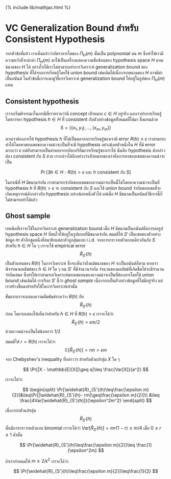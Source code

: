 {% include lib/mathjax.html %}
# VC Generalization Bound สำหรับ Consistent Hypothesis

จากหัวข้อที่แล้ว เราเห็นแล้วว่าอัตราการโตของ $\Pi_H(m)$ นั้นเป็น polynomial บน $m$
ซึ่งทำให้เรามีความหวังที่จะนำค่า $\Pi_H(m)$ มาใช้เป็นเครื่องแสดงความซับซ้อนของ hypothesis space $H$
แทนขนาดของ $H$ ได้ อย่างไรก็ดีเราไม่สามารถทำการวิเคราะห์ generalization bound ของ hypothesis
ที่ได้จากการเรียนรู้โดยใช้ union bound เช่นเดิมได้เนื่องจากขนาดของ $H$ อาจมีค่าเป็นอนันต์  ในหัวข้อนี้เราจะมาดูวิธีการวิเคราะห์ generalization bound ให้อยู่ในรูปของ $\Pi_H(m)$ แทน

## Consistent hypothesis
เราจะเริ่มพิจารณาในกรณีที่เราทราบว่ามี concept เป้าหมาย $c\in H$ อยู่จริง และเราทำการเรียนรู้โดยการหา
hypothesis $h\in H$ ที่ consistent กับตัวอย่างข้อมูลทั้งหมดที่ได้มา ซึ่งแทนด้วย $$S=\{(x_1,y_1),\dots,(x_m,y_m)\}$$

หากเราต้องการให้ hypothesis $h$ ที่ได้เป็นผลจากการเรียนรู้ของเรามี error $R(h)\leq\epsilon$
เราสามารถทำได้โดยหาขอบเขตของความน่าจะเป็นที่จะมี hypothesis อย่างน้อยตัวหนึ่งใน $H$ ที่มี error มากกว่า $\epsilon$
แต่ยังสามารถเป็นคำตอบจากอัลกอริทึมการเรียนรู้ของเราได้ นั่นคือ hypothesis ดังกล่าวต้อง consistent กับ $S$ ด้วย
เรากล่าวได้อีกอย่างว่าเป้าหมายของเราคือการหาขอบเขตของความน่าจะเป็น

$$
\Pr[\exists h\in H: R(h)>\epsilon \text{ และ } h \text{ consistent กับ } S]
$$

ในกรณีที่ $H$ มีขนาดจำกัด เราสามารถจำกัดขอบเขตของความน่าจะเป็นนี้ได้โดยหาความน่าจะเป็นที่ hypothesis
$h$ ที่ $R(h)>\epsilon$ จะ consistent กับ $S$ และใช้ union bound จำกัดขอบเขตที่จะเกิดเหตุการณ์ดังกล่าวกับ
hypothesis อย่างน้อยหนึ่งตัวได้ แต่เมื่อ $H$ มีขนาดเป็นอนันต์วิธีการนี้ก็ไม่สามารถทำได้แล้ว

## Ghost sample

เทคนิคที่เราจะใช้ในการวิเคราะห์ generalization bound เมื่อ $H$ มีขนาดเป็นอนันต์คือการลดรูป hypothesis space
$H$ ที่สนใจให้อยู่ในรูปแบบที่มีขนาดจำกัด สมมติให้ $S'$ เป็นเซตของตัวอย่างข้อมูล $m$
ตัวอีกชุดหนึ่งที่สมาชิกแต่ละตัวถูกสุ่มแบบ i.i.d. จากการกระจายตัวแบบเดียวกันกับ $S$
สำหรับ $h\in H$ ใด ๆ เราจะใช้ empirical error
$$\widehat{R}_{S'}(h)$$
เป็นตัวแทนของ $R(h)$ ในการวิเคราะห์
ซึ่งจะเห็นว่าถึงแม้ขนาดของ $H$ จะเป็นอนันต์ก็ตาม
หากเราพิจารณาผลลัพธ์ของ $h\in H$ ใด ๆ บน $S'$ ที่มีจำนวนจำกัด จำนวนของผลลัพธ์ที่เกิดขึ้นได้จะมีจำนวนจำกัดเสมอ
ซึ่งทำให้เราสามารถวิเคราะห์ขอบเขตบนของความน่าจะเป็นที่ต้องการโดยใช้ union bound เช่นเดิมได้
เราเรียก $S'$ นี้ว่า _ghost sample_ เนื่องจากเป็นตัวอย่างข้อมูลที่ไม่มีอยู่จริง
แต่เราสร้างขึ้นมาสำหรับใช้ในการวิเคราะห์เท่านั้น

ขั้นแรกเราจะแสดงความสัมพันธ์ระหว่าง $R(h)$ กับ
$$\widehat{R}_{S'}(h)$$
ก่อน โดยจะแสดงให้เห็นว่าสำหรับ $h\in H$ ที่ $R(h)>\epsilon$ เราจะได้ว่า
$$\widehat{R}_{S'}(h)>\epsilon m/2$$
ด้วยความน่าจะเป็นไม่น้อยกว่า $1/2$

สมมติให้ $r = R(h)$ เราจะได้ว่า
$$\mathbb{E}[\widehat{R}_{S'}(h)] = rm > \epsilon m$$ จาก Chebyshev's inequality ที่กล่าวว่า
สำหรับตัวแปรสุ่ม $X$ ใด ๆ

$$
\Pr[|X - \mathbb{E}[X]|\geq a]\leq \frac{Var[X]}{a^2}
$$

เราจะได้ว่า

$$
\begin{split}
\Pr[\widehat{R}_{S'}(h)\leq\frac{\epsilon m}{2}]&\leq\Pr[|\widehat{R}_{S'}(h)- rm|\geq\frac{\epsilon m}{2}]\\
&\leq \frac{4Var[\widehat{R}_{S'}(h)]}{\epsilon^2m^2}
\end{split}
$$

เนื่องจากตัวแปรสุ่ม
$$\widehat{R}_{S'}(h)$$
นั้นมีการกระจายตัวแบบ binomial เราจะได้ว่า
$Var[\widehat{R}_{S'}(h)] = mr(1-r)\leq m/4$ เมื่อ $0\leq r\leq 1$
ดังนั้น

$$
\Pr[\widehat{R}_{S'}(h)\leq\frac{\epsilon m}{2}]\leq \frac{1}{\epsilon^2m}
$$

ถ้าเรากำหนดให้ $m\geq 2/\epsilon^2$ เราจะได้ว่า

$$
\Pr[\widehat{R}_{S'}(h)\leq\frac{\epsilon m}{2}]\leq\frac{1}{2}
$$
